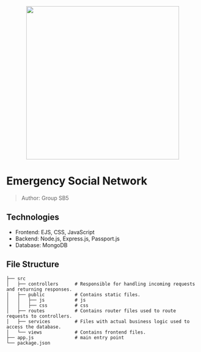 
<p align="center">
<img src="https://github.com/cmusv-fse/18652-fse-f23-group-project-sb-5/assets/143555875/9a503eeb-851e-4485-8959-a06bcc755a8b" height="400"/>
</p>

# Emergency Social Network
> Author: Group SB5
## Technologies
- Frontend: EJS, CSS, JavaScript
- Backend: Node.js, Express.js, Passport.js
- Database: MongoDB
## File Structure
```
├── src                     
│   ├── controllers      # Responsible for handling incoming requests and returning responses.
│   ├── public           # Contains static files.
│   │   ├── js           # js
│   │   ├── css          # css
│   ├── routes           # Contains router files used to route requests to controllers.
│   ├── services         # Files with actual business logic used to access the database. 
│   └── views            # Contains frontend files.
├── app.js               # main entry point
└── package.json           
```
